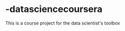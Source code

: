-datasciencecoursera
====================

This is a course project for the data scientist's toolbox
